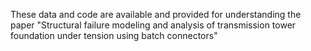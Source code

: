 These data and code are available and provided for understanding the paper "Structural failure modeling and analysis of transmission tower foundation under tension using batch connectors"
